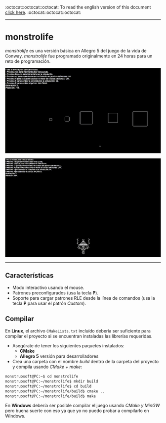 :octocat::octocat::octocat: To read the english version of this document [click here](./README.md). :octocat::octocat::octocat:
- - -
# monstrolife
*monstrolife* es una versión básica en Allegro 5 del juego de la vida de Conway. *monstrolife* fue programado originalmente en 24 horas para un reto de programación.

![monstrolife](./data/monstrolife-1.gif)

![monstrolife](./data/monstrolife-2.gif)

- - -
## Características
* Modo interactivo usando el mouse.
* Patrones preconfigurados (usa la tecla **P**).
* Soporte para cargar patrones RLE desde la línea de comandos (usa la tecla **P** para usar el patrón *Custom*).

## Compilar
En **Linux**, el archivo `CMakeLists.txt` incluído debería ser suficiente para compilar el proyecto si se encuentran instaladas las librerías requeridas.

* Asegúrate de tener los siguientes paquetes instalados:
  * **CMake**
  * **Allegro 5** versión para desarrolladores
* Crea una carpeta con el nombre *build* dentro de la carpeta del proyecto y compila usando *CMake + make*:
```
monstruosoft@PC:~$ cd monstrolife
monstruosoft@PC:~/monstrolife$ mkdir build
monstruosoft@PC:~/monstrolife$ cd build
monstruosoft@PC:~/monstrolife/build$ cmake ..
monstruosoft@PC:~/monstrolife/build$ make
```

En **Windows** debería ser posible compilar el juego usando *CMake y MinGW* pero buena suerte con eso ya que yo no puedo probar a compilarlo en Windows.

